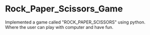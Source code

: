 # Rock_Paper_Scissors_Game
Implemented a game called "ROCK_PAPER_SCISSORS" using python. Where the user can play with computer and have fun.
